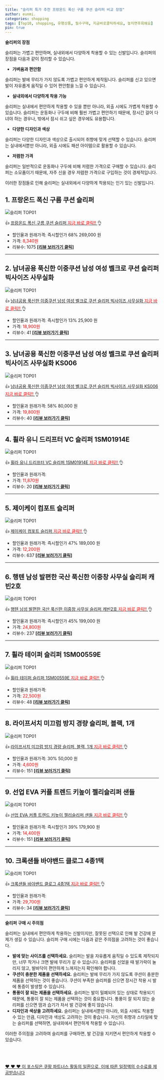 ```yaml
---
title: "슬리퍼 특가 추천 프랑온드 폭신 구름 쿠션 슬리퍼 비교 장점"
author: eunmi.
categories: shopping
tags: [Top10, shopping, 유행상품, 필수구매, 지금바로클릭하세요, 놓치면후회해요]
pin: true
---
```

**슬리퍼의 장점**

슬리퍼는 가볍고 편안하며, 실내외에서 다양하게 착용할 수 있는 신발입니다. 슬리퍼의 장점을 다음과 같이 정리할 수 있습니다.

* **가벼움과 편안함**

슬리퍼는 발에 무리가 가지 않도록 가볍고 편안하게 제작됩니다. 슬리퍼를 신고 있으면 발이 자유롭게 움직일 수 있어 편안함을 느낄 수 있습니다.

* **실내외에서 다양하게 착용 가능**

슬리퍼는 실내에서 편안하게 착용할 수 있을 뿐만 아니라, 외출 시에도 가볍게 착용할 수 있습니다. 슬리퍼는 운동화나 구두에 비해 훨씬 가볍고 편안하기 때문에, 장시간 걸어 다녀야 하는 경우나, 밖에서 잠시 쉬고 싶은 경우에도 유용합니다.

* **다양한 디자인과 색상**

슬리퍼는 다양한 디자인과 색상으로 출시되어 취향에 맞게 선택할 수 있습니다. 슬리퍼는 실내에서뿐만 아니라, 외출 시에도 패션 아이템으로 활용할 수 있습니다.

* **저렴한 가격**

슬리퍼는 일반적으로 운동화나 구두에 비해 저렴한 가격으로 구매할 수 있습니다. 슬리퍼는 소모품이기 때문에, 자주 신을 경우 저렴한 가격으로 구입하는 것이 경제적입니다.

이러한 장점들로 인해 슬리퍼는 실내외에서 다양하게 착용되는 인기 있는 신발입니다.

   

## 1. 프랑온드 폭신 구름 쿠션 슬리퍼

![슬리퍼 TOP01](https://thumbnail6.coupangcdn.com/thumbnails/remote/230x230ex/image/retail/images/826989700201718-0b4244a3-5e16-4d5b-9c8a-72e5a955f850.jpg)


👍 [프랑온드 폭신 구름 쿠션 슬리퍼 <font color=red> 지금 바로 클릭!! </font> ](https://link.coupang.com/re/AFFSDP?lptag=AF3617701&subid=GithubCoopas&pageKey=6348122787&traceid=V0-153&itemId=13346748969&vendorItemId=80601935662) 👌 


- 할인율과 원래가격: 즉시할인가 68%  269,000   원
- 가격: <span style='color:red'>8,340원</span>
- 리뷰수: 1075  [**[리뷰 보러가기 클릭]**](https://link.coupang.com/re/AFFSDP?lptag=AF3617701&subid=GithubCoopas&pageKey=6348122787&traceid=V0-153&itemId=13346748969&vendorItemId=80601935662)

---


   

## 2. 남녀공용 푹신한 이중쿠션 남성 여성 벨크로 쿠션 슬리퍼 빅사이즈 사무실화

![슬리퍼 TOP01](https://thumbnail6.coupangcdn.com/thumbnails/remote/230x230ex/image/vendor_inventory/a2bc/afac403bf2b021175284d7c4b20f9f41cfd1f9e4981f6cfa733df3ea7c1f.jpg)


👍 [남녀공용 푹신한 이중쿠션 남성 여성 벨크로 쿠션 슬리퍼 빅사이즈 사무실화 <font color=red> 지금 바로 클릭!! </font> ](https://link.coupang.com/re/AFFSDP?lptag=AF3617701&subid=GithubCoopas&pageKey=6539343460&traceid=V0-153&itemId=14553255718&vendorItemId=81796738971) 👌 


- 할인율과 원래가격: 즉시할인가 13%  25,900   원
- 가격: <span style='color:red'>18,900원</span>
- 리뷰수: 41  [**[리뷰 보러가기 클릭]**](https://link.coupang.com/re/AFFSDP?lptag=AF3617701&subid=GithubCoopas&pageKey=6539343460&traceid=V0-153&itemId=14553255718&vendorItemId=81796738971)

---


   

## 3. 남녀공용 푹신한 이중쿠션 남성 여성 벨크로 쿠션 슬리퍼 빅사이즈 사무실화 KS006

![슬리퍼 TOP01](https://thumbnail7.coupangcdn.com/thumbnails/remote/230x230ex/image/vendor_inventory/35b2/484c05a9ab5b010e0c672f08267eec87aeaace87021b188292d33df47f08.jpg)


👍 [남녀공용 푹신한 이중쿠션 남성 여성 벨크로 쿠션 슬리퍼 빅사이즈 사무실화 KS006 <font color=red> 지금 바로 클릭!! </font> ](https://link.coupang.com/re/AFFSDP?lptag=AF3617701&subid=GithubCoopas&pageKey=7070432407&traceid=V0-153&itemId=17556143886&vendorItemId=86853373698) 👌 


- 할인율과 원래가격: 58%  80,000   원
- 가격: <span style='color:red'>19,800원</span>
- 리뷰수: 40  [**[리뷰 보러가기 클릭]**](https://link.coupang.com/re/AFFSDP?lptag=AF3617701&subid=GithubCoopas&pageKey=7070432407&traceid=V0-153&itemId=17556143886&vendorItemId=86853373698)

---


   

## 4. 휠라 유니 드리프터 VC 슬리퍼 1SM01914E

![슬리퍼 TOP01](https://thumbnail6.coupangcdn.com/thumbnails/remote/230x230ex/image/retail/images/1766555360654405-f4c1dd53-b0b6-43a2-8bd7-939620d43337.jpg)


👍 [휠라 유니 드리프터 VC 슬리퍼 1SM01914E <font color=red> 지금 바로 클릭!! </font> ](https://link.coupang.com/re/AFFSDP?lptag=AF3617701&subid=GithubCoopas&pageKey=6328954798&traceid=V0-153&itemId=13226361298&vendorItemId=80484531226) 👌 


- 할인율과 원래가격: 
- 가격: <span style='color:red'>11,870원</span>
- 리뷰수: 20  [**[리뷰 보러가기 클릭]**](https://link.coupang.com/re/AFFSDP?lptag=AF3617701&subid=GithubCoopas&pageKey=6328954798&traceid=V0-153&itemId=13226361298&vendorItemId=80484531226)

---


   

## 5. 제이케이 컴포트 슬리퍼

![슬리퍼 TOP01](https://thumbnail7.coupangcdn.com/thumbnails/remote/230x230ex/image/vendor_inventory/9551/510f17e0cc34474f123f1fb7be706a3be751e7f8699b891c0636fdd33c67.jpg)


👍 [제이케이 컴포트 슬리퍼 <font color=red> 지금 바로 클릭!! </font> ](https://link.coupang.com/re/AFFSDP?lptag=AF3617701&subid=GithubCoopas&pageKey=7219831226&traceid=V0-153&itemId=18292665479&vendorItemId=85944952513) 👌 


- 할인율과 원래가격: 즉시할인가 47%  189,000   원
- 가격: <span style='color:red'>12,200원</span>
- 리뷰수: 637  [**[리뷰 보러가기 클릭]**](https://link.coupang.com/re/AFFSDP?lptag=AF3617701&subid=GithubCoopas&pageKey=7219831226&traceid=V0-153&itemId=18292665479&vendorItemId=85944952513)

---


   

## 6. 행텐 남성 발편한 국산 푹신한 이중창 사무실 슬리퍼 캐빈2호

![슬리퍼 TOP01](https://thumbnail8.coupangcdn.com/thumbnails/remote/230x230ex/image/vendor_inventory/527e/9edea5bbb492de46061761259db37bc61edd85cbecf2f2e2a9f8d0bbf936.png)


👍 [행텐 남성 발편한 국산 푹신한 이중창 사무실 슬리퍼 캐빈2호 <font color=red> 지금 바로 클릭!! </font> ](https://link.coupang.com/re/AFFSDP?lptag=AF3617701&subid=GithubCoopas&pageKey=6713355385&traceid=V0-153&itemId=15593210887&vendorItemId=82812066873) 👌 


- 할인율과 원래가격: 즉시할인가 45%  199,000   원
- 가격: <span style='color:red'>24,800원</span>
- 리뷰수: 237  [**[리뷰 보러가기 클릭]**](https://link.coupang.com/re/AFFSDP?lptag=AF3617701&subid=GithubCoopas&pageKey=6713355385&traceid=V0-153&itemId=15593210887&vendorItemId=82812066873)

---


   

## 7. 휠라 테이퍼 슬리퍼 1SM00559E

![슬리퍼 TOP01](https://thumbnail6.coupangcdn.com/thumbnails/remote/230x230ex/image/retail/images/2813192636576051-076b994c-a6b3-4726-bd28-fdefe52dc710.png)


👍 [휠라 테이퍼 슬리퍼 1SM00559E <font color=red> 지금 바로 클릭!! </font> ](https://link.coupang.com/re/AFFSDP?lptag=AF3617701&subid=GithubCoopas&pageKey=6432077206&traceid=V0-153&itemId=13885408161&vendorItemId=81135157514) 👌 


- 할인율과 원래가격: 
- 가격: <span style='color:red'>22,500원</span>
- 리뷰수: 48  [**[리뷰 보러가기 클릭]**](https://link.coupang.com/re/AFFSDP?lptag=AF3617701&subid=GithubCoopas&pageKey=6432077206&traceid=V0-153&itemId=13885408161&vendorItemId=81135157514)

---


   

## 8. 라이프서치 미끄럼 방지 경량 슬리퍼, 블랙, 1개

![슬리퍼 TOP01](https://thumbnail10.coupangcdn.com/thumbnails/remote/230x230ex/image/retail/images/2022/11/14/20/1/8d8b93a8-abc8-46c5-9fec-4240aa6efd8f.jpg)


👍 [라이프서치 미끄럼 방지 경량 슬리퍼, 블랙, 1개 <font color=red> 지금 바로 클릭!! </font> ](https://link.coupang.com/re/AFFSDP?lptag=AF3617701&subid=GithubCoopas&pageKey=6921483969&traceid=V0-153&itemId=16716655159&vendorItemId=83898896455) 👌 


- 할인율과 원래가격: 30%  50,000   원
- 가격: <span style='color:red'>4,600원</span>
- 리뷰수: 151  [**[리뷰 보러가기 클릭]**](https://link.coupang.com/re/AFFSDP?lptag=AF3617701&subid=GithubCoopas&pageKey=6921483969&traceid=V0-153&itemId=16716655159&vendorItemId=83898896455)

---


   

## 9. 선업 EVA 커플 트렌드 키높이 젤리슬리퍼 샌들

![슬리퍼 TOP01](https://thumbnail8.coupangcdn.com/thumbnails/remote/230x230ex/image/vendor_inventory/362f/bf28b6c98c55f73173310993127be7a058cf245875435ee215d78489d76e.jpg)


👍 [선업 EVA 커플 트렌드 키높이 젤리슬리퍼 샌들 <font color=red> 지금 바로 클릭!! </font> ](https://link.coupang.com/re/AFFSDP?lptag=AF3617701&subid=GithubCoopas&pageKey=7123609912&traceid=V0-153&itemId=17842590855&vendorItemId=85006154828) 👌 


- 할인율과 원래가격: 즉시할인가 39%  179,900   원
- 가격: <span style='color:red'>14,400원</span>
- 리뷰수: 151  [**[리뷰 보러가기 클릭]**](https://link.coupang.com/re/AFFSDP?lptag=AF3617701&subid=GithubCoopas&pageKey=7123609912&traceid=V0-153&itemId=17842590855&vendorItemId=85006154828)

---


   

## 10. 크록샌들 바야밴드 클로그 4종1택

![슬리퍼 TOP01](https://thumbnail10.coupangcdn.com/thumbnails/remote/230x230ex/image/vendor_inventory/c428/d08bcb4a887b9c72798b27c1f43936ad93b11198e1a5b179e6f26e3995cc.jpg)


👍 [크록샌들 바야밴드 클로그 4종1택 <font color=red> 지금 바로 클릭!! </font> ](https://link.coupang.com/re/AFFSDP?lptag=AF3617701&subid=GithubCoopas&pageKey=7188296050&traceid=V0-153&itemId=18143481997&vendorItemId=87420302243) 👌 


- 할인율과 원래가격: 
- 가격: <span style='color:red'>29,700원</span>
- 리뷰수: 34  [**[리뷰 보러가기 클릭]**](https://link.coupang.com/re/AFFSDP?lptag=AF3617701&subid=GithubCoopas&pageKey=7188296050&traceid=V0-153&itemId=18143481997&vendorItemId=87420302243)

---
**슬리퍼 구매 시 주의점**

슬리퍼는 실내에서 편안하게 착용하는 신발이지만, 잘못된 선택으로 인해 발 건강에 문제가 생길 수 있습니다. 슬리퍼 구매 시에는 다음과 같은 주의점을 고려하는 것이 좋습니다.

* **발에 맞는 사이즈를 선택하세요.** 슬리퍼는 발을 자유롭게 움직일 수 있도록 제작되지만, 너무 작거나 크면 발에 무리가 갈 수 있습니다. 슬리퍼를 신었을 때 발가락이 눌리지 않고, 발바닥이 편안하게 느껴지는지 확인해야 합니다.
* **쿠션이 충분한 제품을 선택하세요.** 슬리퍼는 발에 무리가 가지 않도록 쿠션이 충분한 제품을 선택하는 것이 좋습니다. 쿠션이 부족한 슬리퍼를 신으면 장시간 착용 시 발에 통증이 발생할 수 있습니다.
* **통풍이 잘 되는 제품을 선택하세요.** 슬리퍼는 발이 밀폐되어 있는 상태로 착용되기 때문에, 통풍이 잘 되는 제품을 선택하는 것이 중요합니다. 통풍이 잘 되지 않는 슬리퍼를 신으면 땀과 습기가 차서 발 건강에 좋지 않습니다.
* **디자인과 색상을 고려하세요.** 슬리퍼는 실내에서뿐만 아니라, 외출 시에도 착용할 수 있는 만큼, 디자인과 색상도 고려하는 것이 좋습니다. 자신의 취향과 스타일에 맞는 슬리퍼를 선택하면, 실내외에서 편안하게 착용할 수 있습니다.

이러한 주의점을 고려하여 슬리퍼를 구매하면, 발 건강을 지키면서 편안하게 착용할 수 있습니다.<br><br><br><br><br> [ ❤ ❤ ❤ 이 포스팅은 쿠팡 파트너스 활동의 일환으로, 이에 따른 일정액의 수수료를 제공받습니다](https://link.coupang.com/a/bcEFyh)